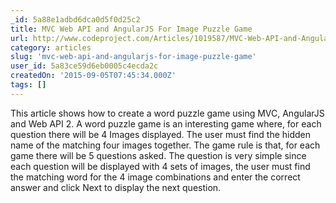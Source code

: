 ```yaml
---
_id: 5a88e1adbd6dca0d5f0d25c2
title: MVC Web API and AngularJS For Image Puzzle Game
url: http://www.codeproject.com/Articles/1019587/MVC-Web-API-and-AngularJS-For-Image-Puzzle-Game
category: articles
slug: 'mvc-web-api-and-angularjs-for-image-puzzle-game'
user_id: 5a83ce59d6eb0005c4ecda2c
createdOn: '2015-09-05T07:45:34.000Z'
tags: []
---
```


This article shows how to create a word puzzle game using MVC, AngularJS and Web API 2. A word puzzle game is an interesting game where, for each question there will be 4 Images displayed. The user must find the hidden name of the matching four images together. The game rule is that, for each game there will be 5 questions asked. The question is very simple since each question will be displayed with 4 sets of images, the user must find the matching word for the 4 image combinations and enter the correct answer and click Next to display the next question.

